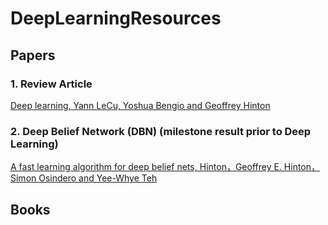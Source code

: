 # DeepLearningResources
## Papers
### 1. Review Article
[Deep learning, Yann LeCu, Yoshua Bengio and Geoffrey Hinton](http://www.cs.toronto.edu/~hinton/absps/NatureDeepReview.pdf)</br>
### 2. Deep Belief Network (DBN) (milestone result prior to Deep Learning)
[A fast learning algorithm for deep belief nets, Hinton，Geoffrey E. Hinton，Simon Osindero and Yee-Whye Teh](http://www.cs.toronto.edu/~hinton/absps/ncfast.pdf)</br>
## Books
